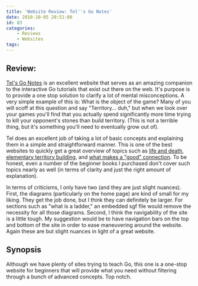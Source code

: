 ```yaml
---
title: 'Website Review: Tel''s Go Notes'
date: 2010-10-05 20:51:00
id: 83
categories:
	- Reviews
	- Websites
tags:
---
```


## Review:

[Tel's Go Notes](http://www.telgo.com/) is an excellent website that serves as an amazing companion to the interactive Go tutorials that exist out there on the web. It's purpose is to provide a one stop solution to clarify a lot of mental misconceptions. A very simple example of this is: What is the object of the game? Many of you will scoff at this question and say "Territory... duh," but when we look over your games you'll find that you actually spend significantly more time trying to kill your opponent's stones than build territory. (This is not a terrible thing, but it's something you'll need to eventually grow out of).

Tel does an excellent job of taking a lot of basic concepts and explaining them in a simple and straightforward manner. This is one of the best websites to quickly get a great overview of topics such as [life and death](http://www.telgo.com/Minimal.htm), [elementary territory building](http://www.telgo.com/territory/Territory.html), and [what makes a "good" connection](http://www.telgo.com/connections/connections.html). To be honest, even a number of the beginner books I purchased don't cover such topics nearly as well (in terms of clarity and just the right amount of explanation).

In terms of criticisms, I only have two (and they are just slight nuances). First, the diagrams (particularly on the home page) are kind of small for my liking. They get the job done, but I think they can definitely be larger. For sections such as "what is a ladder," an embedded sgf file would remove the necessity for all those diagrams. Second, I think the navigability of the site is a little tough. My suggestion would be to have navigation bars on the top and bottom of the site in order to ease maneuvering around the website. Again these are but slight nuances in light of a great website.

## Synopsis

Although we have plenty of sites trying to teach Go, this one is a one-stop website for beginners that will provide what you need without filtering through a bunch of advanced concepts. Top notch.